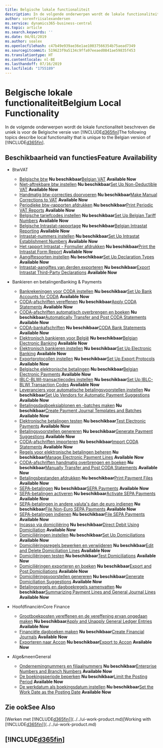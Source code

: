 ```yaml
---
title: Belgische lokale functionaliteit
description: In de volgende onderwerpen wordt de lokale functionaliteit in de Belgische versie van Business Central beschreven.
author: sorenfriisalexandersen
ms.service: dynamics365-business-central
ms.topic: article
ms.search.keywords: ''
ms.date: 04/01/2019
ms.author: soalex
ms.openlocfilehash: c47b49e939ae36e1ae10037566354b75aead7349
ms.sourcegitcommit: 519623f9a5134c9ffa97eeaed0841ae59835f453
ms.translationtype: HT
ms.contentlocale: nl-BE
ms.lasthandoff: 07/16/2019
ms.locfileid: "1755189"
---
```

# <a name="belgium-local-functionality"></a><span data-ttu-id="0e320-103">Belgische lokale functionaliteit</span><span class="sxs-lookup"><span data-stu-id="0e320-103">Belgium Local Functionality</span></span>
<span data-ttu-id="0e320-104">In de volgende onderwerpen wordt de lokale functionaliteit beschreven die uniek is voor de Belgische versie van [!INCLUDE[d365fin](../../includes/d365fin_md.md)]</span><span class="sxs-lookup"><span data-stu-id="0e320-104">The following topics describe local functionality that is unique to the Belgian version of [!INCLUDE[d365fin](../../includes/d365fin_md.md)].</span></span>  

## <a name="feature-availability"></a><span data-ttu-id="0e320-105">Beschikbaarheid van functies</span><span class="sxs-lookup"><span data-stu-id="0e320-105">Feature Availability</span></span>

* <span data-ttu-id="0e320-106">Btw</span><span class="sxs-lookup"><span data-stu-id="0e320-106">VAT</span></span>
    * <span data-ttu-id="0e320-107">[Belgische btw](belgian-vat.md) **Nu beschikbaar**</span><span class="sxs-lookup"><span data-stu-id="0e320-107">[Belgian VAT](belgian-vat.md) **Available Now**</span></span>
    * <span data-ttu-id="0e320-108">[Niet-aftrekbare btw instellen](how-to-set-up-non-deductible-vat.md) **Nu beschikbaar**</span><span class="sxs-lookup"><span data-stu-id="0e320-108">[Set Up Non-Deductible VAT](how-to-set-up-non-deductible-vat.md) **Available Now**</span></span>
    * <span data-ttu-id="0e320-109">[Handmatig btw-correcties doorvoeren](how-to-make-manual-corrections-to-vat.md) **Nu beschikbaar**</span><span class="sxs-lookup"><span data-stu-id="0e320-109">[Make Manual Corrections to VAT](how-to-make-manual-corrections-to-vat.md) **Available Now**</span></span>
    * <span data-ttu-id="0e320-110">[Periodieke btw-rapporten afdrukken](how-to-print-periodic-vat-reports.md) **Nu beschikbaar**</span><span class="sxs-lookup"><span data-stu-id="0e320-110">[Print Periodic VAT Reports](how-to-print-periodic-vat-reports.md) **Available Now**</span></span>
    * <span data-ttu-id="0e320-111">[Belgische tariefcodes instellen](how-to-set-up-belgian-tariff-numbers.md) **Nu beschikbaar**</span><span class="sxs-lookup"><span data-stu-id="0e320-111">[Set Up Belgian Tariff Numbers](how-to-set-up-belgian-tariff-numbers.md) **Available Now**</span></span>
    * <span data-ttu-id="0e320-112">[Belgische Intrastat-rapportage](belgian-intrastat-reporting.md) **Nu beschikbaar**</span><span class="sxs-lookup"><span data-stu-id="0e320-112">[Belgian Intrastat Reporting](belgian-intrastat-reporting.md) **Available Now**</span></span>
    * <span data-ttu-id="0e320-113">[Intrastat-nummers instellen](how-to-set-up-intrastat-establishment-numbers.md) **Nu beschikbaar**</span><span class="sxs-lookup"><span data-stu-id="0e320-113">[Set Up Intrastat Establishment Numbers](how-to-set-up-intrastat-establishment-numbers.md) **Available Now**</span></span>    
    * <span data-ttu-id="0e320-114">[Het rapport Intrastat - Formulier afdrukken](how-to-print-the-intrastat-form-report.md) **Nu beschikbaar**</span><span class="sxs-lookup"><span data-stu-id="0e320-114">[Print the Intrastat Form Report](how-to-print-the-intrastat-form-report.md) **Available Now**</span></span>
    * <span data-ttu-id="0e320-115">[Aangiftesoorten instellen](how-to-set-up-declaration-types.md) **Nu beschikbaar**</span><span class="sxs-lookup"><span data-stu-id="0e320-115">[Set Up Declaration Types](how-to-set-up-declaration-types.md) **Available Now**</span></span>
    * <span data-ttu-id="0e320-116">[Intrastat-aangiftes van derden exporteren](how-to-export-intrastat-third-party-declararations.md) **Nu beschikbaar**</span><span class="sxs-lookup"><span data-stu-id="0e320-116">[Export Intrastat Third-Party Declarations](how-to-export-intrastat-third-party-declararations.md) **Available Now**</span></span>

* <span data-ttu-id="0e320-117">Bankieren en betalingen</span><span class="sxs-lookup"><span data-stu-id="0e320-117">Banking & Payments</span></span>
    * <span data-ttu-id="0e320-118">[Bankrekeningen voor CODA instellen](how-to-set-up-bank-accounts-for-coda.md) **Nu beschikbaar**</span><span class="sxs-lookup"><span data-stu-id="0e320-118">[Set Up Bank Accounts for CODA](how-to-set-up-bank-accounts-for-coda.md) **Available Now**</span></span>
    * <span data-ttu-id="0e320-119">[CODA-afschriften vereffenen](how-to-apply-coda-statements.md) **Nu beschikbaar**</span><span class="sxs-lookup"><span data-stu-id="0e320-119">[Apply CODA Statements](how-to-apply-coda-statements.md) **Available Now**</span></span>
    * <span data-ttu-id="0e320-120">[CODA-afschriften automatisch overbrengen en boeken](how-to-automatically-transfer-and-post-coda-statements.md) **Nu beschikbaar**</span><span class="sxs-lookup"><span data-stu-id="0e320-120">[Automatically Transfer and Post CODA Statements](how-to-automatically-transfer-and-post-coda-statements.md) **Available Now**</span></span>
    * <span data-ttu-id="0e320-121">[CODA-bankafschriften](coda-bank-statements.md) **Nu beschikbaar**</span><span class="sxs-lookup"><span data-stu-id="0e320-121">[CODA Bank Statements](coda-bank-statements.md) **Available Now**</span></span>
    * <span data-ttu-id="0e320-122">[Elektronisch bankieren voor België](belgian-electronic-banking.md) **Nu beschikbaar**</span><span class="sxs-lookup"><span data-stu-id="0e320-122">[Belgian Electronic Banking](belgian-electronic-banking.md) **Available Now**</span></span>
    * <span data-ttu-id="0e320-123">[Elektronisch bankieren instellen](how-to-set-up-electronic-banking.md) **Nu beschikbaar**</span><span class="sxs-lookup"><span data-stu-id="0e320-123">[Set Up Electronic Banking](how-to-set-up-electronic-banking.md) **Available Now**</span></span>
    * <span data-ttu-id="0e320-124">[Exportprotocollen instellen](how-to-set-up-export-protocols.md) **Nu beschikbaar**</span><span class="sxs-lookup"><span data-stu-id="0e320-124">[Set Up Export Protocols](how-to-set-up-export-protocols.md) **Available Now**</span></span>
    * <span data-ttu-id="0e320-125">[Belgische elektronische betalingen](belgian-electronic-payments.md) **Nu beschikbaar**</span><span class="sxs-lookup"><span data-stu-id="0e320-125">[Belgian Electronic Payments](belgian-electronic-payments.md) **Available Now**</span></span>
    * <span data-ttu-id="0e320-126">[IBLC-BLWI-transactiecodes instellen](how-to-set-up-iblc-blwi-transaction-codes.md) **Nu beschikbaar**</span><span class="sxs-lookup"><span data-stu-id="0e320-126">[Set Up IBLC-BLWI Transaction Codes](how-to-set-up-iblc-blwi-transaction-codes.md) **Available Now**</span></span>
    * <span data-ttu-id="0e320-127">[Leveranciers voor automatische betalingsvoorstellen instellen](how-to-set-up-vendors-for-automatic-payment-suggestions.md) **Nu beschikbaar**</span><span class="sxs-lookup"><span data-stu-id="0e320-127">[Set Up Vendors for Automatic Payment Suggestions](how-to-set-up-vendors-for-automatic-payment-suggestions.md) **Available Now**</span></span>
    * <span data-ttu-id="0e320-128">[Betalingsdagboeksjablonen en -batches maken](how-to-create-payment-journal-templates-and-batches.md) **Nu beschikbaar**</span><span class="sxs-lookup"><span data-stu-id="0e320-128">[Create Payment Journal Templates and Batches](how-to-create-payment-journal-templates-and-batches.md) **Available Now**</span></span>
    * <span data-ttu-id="0e320-129">[Elektronische betalingen testen](how-to-test-electronic-payments.md) **Nu beschikbaar**</span><span class="sxs-lookup"><span data-stu-id="0e320-129">[Test Electronic Payments](how-to-test-electronic-payments.md) **Available Now**</span></span>
    * <span data-ttu-id="0e320-130">[Betalingsvoorstellen genereren](how-to-generate-payment-suggestions.md) **Nu beschikbaar**</span><span class="sxs-lookup"><span data-stu-id="0e320-130">[Generate Payment Suggestions](how-to-generate-payment-suggestions.md) **Available Now**</span></span>
    * <span data-ttu-id="0e320-131">[CODA-afschriften importeren](how-to-import-coda-statements.md) **Nu beschikbaar**</span><span class="sxs-lookup"><span data-stu-id="0e320-131">[Import CODA Statements](how-to-import-coda-statements.md) **Available Now**</span></span>
    * <span data-ttu-id="0e320-132">[Regels voor elektronische betalingen beheren](how-to-manage-electronic-payment-lines.md) **Nu beschikbaar**</span><span class="sxs-lookup"><span data-stu-id="0e320-132">[Manage Electronic Payment Lines](how-to-manage-electronic-payment-lines.md) **Available Now**</span></span>
    * <span data-ttu-id="0e320-133">[CODA-afschriften handmatig overbrengen en boeken](how-to-manually-transfer-and-post-coda-statements.md) **Nu beschikbaar**</span><span class="sxs-lookup"><span data-stu-id="0e320-133">[Manually Transfer and Post CODA Statements](how-to-manually-transfer-and-post-coda-statements.md) **Available Now**</span></span>
    * <span data-ttu-id="0e320-134">[Betalingsbestanden afdrukken](how-to-print-payment-files.md) **Nu beschikbaar**</span><span class="sxs-lookup"><span data-stu-id="0e320-134">[Print Payment Files](how-to-print-payment-files.md) **Available Now**</span></span>
    * <span data-ttu-id="0e320-135">[SEPA-betalingen](sepa-payments.md) **Nu beschikbaar**</span><span class="sxs-lookup"><span data-stu-id="0e320-135">[SEPA Payments](sepa-payments.md) **Available Now**</span></span>
    * <span data-ttu-id="0e320-136">[SEPA-betalingen activeren](how-to-activate-sepa-payments.md) **Nu beschikbaar**</span><span class="sxs-lookup"><span data-stu-id="0e320-136">[Activate SEPA Payments](how-to-activate-sepa-payments.md) **Available Now**</span></span>
    * <span data-ttu-id="0e320-137">[SEPA-betalingen in andere valuta's dan de euro indienen](how-to-file-non-euro-sepa-payments.md) **Nu beschikbaar**</span><span class="sxs-lookup"><span data-stu-id="0e320-137">[File Non-Euro SEPA Payments](how-to-file-non-euro-sepa-payments.md) **Available Now**</span></span>
    * <span data-ttu-id="0e320-138">[SEPA-betalingen indienen](how-to-file-sepa-payments.md) **Nu beschikbaar**</span><span class="sxs-lookup"><span data-stu-id="0e320-138">[File SEPA Payments](how-to-file-sepa-payments.md) **Available Now**</span></span>
    * <span data-ttu-id="0e320-139">[Incasso via domiciliëring](direct-debit-using-domiciliation.md) **Nu beschikbaar**</span><span class="sxs-lookup"><span data-stu-id="0e320-139">[Direct Debit Using Domiciliation](direct-debit-using-domiciliation.md) **Available Now**</span></span>
    * <span data-ttu-id="0e320-140">[Domiciliëringen instellen](how-to-set-up-domiciliations.md) **Nu beschikbaar**</span><span class="sxs-lookup"><span data-stu-id="0e320-140">[Set Up Domiciliations](how-to-set-up-domiciliations.md) **Available Now**</span></span>
    * <span data-ttu-id="0e320-141">[Domiciliëringsregels bewerken en verwijderen](how-to-edit-and-delete-domiciliation-lines.md) **Nu beschikbaar**</span><span class="sxs-lookup"><span data-stu-id="0e320-141">[Edit and Delete Domiciliation Lines](how-to-edit-and-delete-domiciliation-lines.md) **Available Now**</span></span>
    * <span data-ttu-id="0e320-142">[Domiciliëringen testen](how-to-test-domiciliations.md) **Nu beschikbaar**</span><span class="sxs-lookup"><span data-stu-id="0e320-142">[Test Domiciliations](how-to-test-domiciliations.md) **Available Now**</span></span>
    * <span data-ttu-id="0e320-143">[Domiciliëringen exporteren en boeken](how-to-export-and-post-domiciliations.md) **Nu beschikbaar**</span><span class="sxs-lookup"><span data-stu-id="0e320-143">[Export and Post Domiciliations](how-to-export-and-post-domiciliations.md) **Available Now**</span></span>
    * <span data-ttu-id="0e320-144">[Domiciliëringsvoorstellen genereren](how-to-generate-domiciliation-suggestions.md) **Nu beschikbaar**</span><span class="sxs-lookup"><span data-stu-id="0e320-144">[Generate Domiciliation Suggestions](how-to-generate-domiciliation-suggestions.md) **Available Now**</span></span>
    * <span data-ttu-id="0e320-145">[Betalingsregels en dagboekregels samenvatten](summarizing-payment-lines-and-general-journal-lines.md) **Nu beschikbaar**</span><span class="sxs-lookup"><span data-stu-id="0e320-145">[Summarizing Payment Lines and General Journal Lines](summarizing-payment-lines-and-general-journal-lines.md) **Available Now**</span></span>
    
* <span data-ttu-id="0e320-146">Hoofdfinanciën</span><span class="sxs-lookup"><span data-stu-id="0e320-146">Core Finance</span></span>
    * <span data-ttu-id="0e320-147">[Grootboekposten vereffenen en de vereffening ervan ongedaan maken](how-to-apply-and-unapply-general-ledger-entries.md) **Nu beschikbaar**</span><span class="sxs-lookup"><span data-stu-id="0e320-147">[Apply and Unapply General Ledger Entries](how-to-apply-and-unapply-general-ledger-entries.md) **Available Now**</span></span>
    * <span data-ttu-id="0e320-148">[Financiële dagboeken maken](how-to-create-financial-journals.md) **Nu beschikbaar**</span><span class="sxs-lookup"><span data-stu-id="0e320-148">[Create Financial Journals](how-to-create-financial-journals.md) **Available Now**</span></span>
    * <span data-ttu-id="0e320-149">[Exporteren naar Accon](how-to-export-to-accon.md) **Nu beschikbaar**</span><span class="sxs-lookup"><span data-stu-id="0e320-149">[Export to Accon](how-to-export-to-accon.md) **Available Now**</span></span>

* <span data-ttu-id="0e320-150">Alge&meen</span><span class="sxs-lookup"><span data-stu-id="0e320-150">General</span></span>
    * <span data-ttu-id="0e320-151">[Ondernemingnummers en filiaalnummers](enterprise-numbers-and-branch-numbers.md) **Nu beschikbaar**</span><span class="sxs-lookup"><span data-stu-id="0e320-151">[Enterprise Numbers and Branch Numbers](enterprise-numbers-and-branch-numbers.md) **Available Now**</span></span>
    * <span data-ttu-id="0e320-152">[De boekingsperiode beperken](how-to-limit-the-posting-period.md) **Nu beschikbaar**</span><span class="sxs-lookup"><span data-stu-id="0e320-152">[Limit the Posting Period](how-to-limit-the-posting-period.md) **Available Now**</span></span>
    * <span data-ttu-id="0e320-153">[De werkdatum als boekingsdatum instellen](how-to-set-the-work-date-as-the-posting-date.md) **Nu beschikbaar**</span><span class="sxs-lookup"><span data-stu-id="0e320-153">[Set the Work Date as the Posting Date](how-to-set-the-work-date-as-the-posting-date.md) **Available Now**</span></span>

## <a name="see-also"></a><span data-ttu-id="0e320-154">Zie ook</span><span class="sxs-lookup"><span data-stu-id="0e320-154">See Also</span></span>
<span data-ttu-id="0e320-155">[Werken met [!INCLUDE[d365fin](../../includes/d365fin_md.md)]](../../ui-work-product.md)</span><span class="sxs-lookup"><span data-stu-id="0e320-155">[Working with [!INCLUDE[d365fin](../../includes/d365fin_md.md)]](../../ui-work-product.md)</span></span>

## [!INCLUDE[d365fin](../../includes/free_trial_md.md)]  
